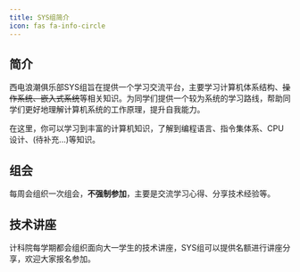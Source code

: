 ```yaml
---
title: SYS组简介
icon: fas fa-info-circle
---
```


## 简介

西电浪潮俱乐部SYS组旨在提供一个学习交流平台，主要学习计算机体系结构、~~操作系统、嵌入式系统~~等相关知识。为同学们提供一个较为系统的学习路线，帮助同学们更好地理解计算机系统的工作原理，提升自我能力。

在这里，你可以学习到丰富的计算机知识，了解到编程语言、指令集体系、CPU设计、(待补充...)等知识。

## 组会

每周会组织一次组会，**不强制参加**，主要是交流学习心得、分享技术经验等。

## 技术讲座

计科院每学期都会组织面向大一学生的技术讲座，SYS组可以提供名额进行讲座分享，欢迎大家报名参加。

